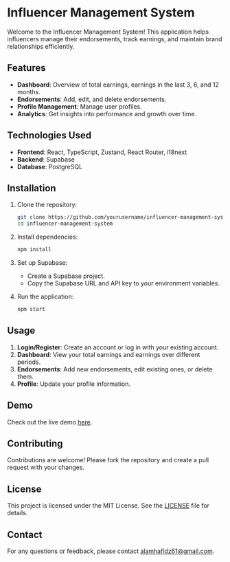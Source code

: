 # Influencer Management System

Welcome to the Influencer Management System! This application helps influencers manage their endorsements, track earnings, and maintain brand relationships efficiently.

## Features

- **Dashboard**: Overview of total earnings, earnings in the last 3, 6, and 12 months.
- **Endorsements**: Add, edit, and delete endorsements.
- **Profile Management**: Manage user profiles.
- **Analytics**: Get insights into performance and growth over time.

## Technologies Used

- **Frontend**: React, TypeScript, Zustand, React Router, i18next
- **Backend**: Supabase
- **Database**: PostgreSQL

## Installation

1. Clone the repository:
   ```bash
   git clone https://github.com/yourusername/influencer-management-system.git
   cd influencer-management-system
   ```

2. Install dependencies:
   ```bash
   npm install
   ```

3. Set up Supabase:
   - Create a Supabase project.
   - Copy the Supabase URL and API key to your environment variables.

4. Run the application:
   ```bash
   npm start
   ```

## Usage

1. **Login/Register**: Create an account or log in with your existing account.
2. **Dashboard**: View your total earnings and earnings over different periods.
3. **Endorsements**: Add new endorsements, edit existing ones, or delete them.
4. **Profile**: Update your profile information.

## Demo

Check out the live demo [here](https://selebdors.web.app).

## Contributing

Contributions are welcome! Please fork the repository and create a pull request with your changes.

## License

This project is licensed under the MIT License. See the [LICENSE](LICENSE) file for details.

## Contact

For any questions or feedback, please contact [alamhafidz61@gmail.com](mailto:alamhafidz61@gmail.com).